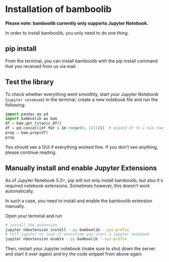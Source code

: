 # Installation of bamboolib

**Please note: bamboolib currently only supports Jupyter Notebook.**

In order to install bamboolib, you only need to do one thing.

## pip install

From the terminal, you can install bamboolib with the pip install command that you received from us via mail.

## Test the library

To check whether everything went smoothly, start your Jupyter Notebook (`jupyter notebook`) in the terminal, create a new notebook file and run the following:

```python
import pandas as pd
import bamboolib as bam
df = bam.get_titanic_df()
df = pd.concat([df for i in range(0, 1211)])  # expand df to 1 mio rows
prep = bam.prep(df)
prep
```

You should see a GUI if everything worked fine. If you don't see anything, please continue reading.

## Manually install and enable Jupyter Extensions

As of Jupyter Notebook 5.3+, pip will not only install bamboolib, but also it's required notebook extensions. Sometimes however, this doesn't work automatically.

In such a case, you need to install and enable the bamboolib extension manually.

Open your terminal and run
```bash
# install the extension
jupyter nbextension install --py bamboolib --sys-prefix
# tell jupyter to load it everytime you start a jupyter notebook
jupyter nbextension enable --py bamboolib --sys-prefix
```

Then, restart your Jupyter notebook (make sure to shut down the server and start it over again) and try the code snippet from above again.
